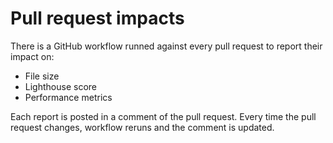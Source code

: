 # Pull request impacts

There is a GitHub workflow runned against every pull request to report their impact on:

- File size
- Lighthouse score
- Performance metrics

Each report is posted in a comment of the pull request.
Every time the pull request changes, workflow reruns and the comment is updated.
